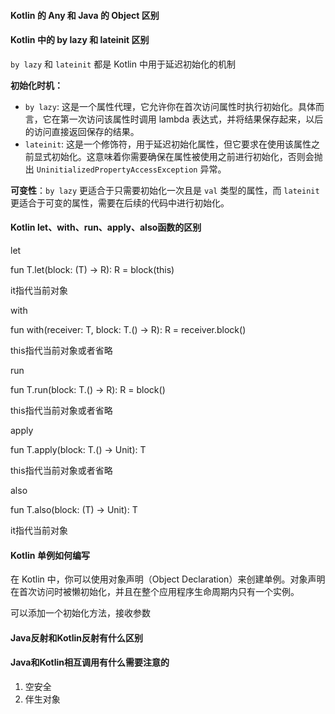 #### Kotlin 的 Any 和 Java 的 Object 区别



#### Kotlin 中的 by lazy 和 lateinit 区别

`by lazy` 和 `lateinit` 都是 Kotlin 中用于延迟初始化的机制

**初始化时机：**

- `by lazy`: 这是一个属性代理，它允许你在首次访问属性时执行初始化。具体而言，它在第一次访问该属性时调用 lambda 表达式，并将结果保存起来，以后的访问直接返回保存的结果。
- `lateinit`: 这是一个修饰符，用于延迟初始化属性，但它要求在使用该属性之前显式初始化。这意味着你需要确保在属性被使用之前进行初始化，否则会抛出 `UninitializedPropertyAccessException` 异常。

**可变性**：`by lazy` 更适合于只需要初始化一次且是 `val` 类型的属性，而 `lateinit` 更适合于可变的属性，需要在后续的代码中进行初始化。



#### Kotlin let、with、run、apply、also函数的区别

let	

fun T.let(block: (T) -> R): R = block(this)	

it指代当前对象



with

fun with(receiver: T, block: T.() -> R): R = receiver.block()

this指代当前对象或者省略



run

fun T.run(block: T.() -> R): R = block()

this指代当前对象或者省略



apply

fun T.apply(block: T.() -> Unit): T

this指代当前对象或者省略



also

fun T.also(block: (T) -> Unit): T

it指代当前对象



#### Kotlin 单例如何编写

在 Kotlin 中，你可以使用对象声明（Object Declaration）来创建单例。对象声明在首次访问时被懒初始化，并且在整个应用程序生命周期内只有一个实例。

可以添加一个初始化方法，接收参数



#### Java反射和Kotlin反射有什么区别

#### Java和Kotlin相互调用有什么需要注意的

1. 空安全
2. 伴生对象
